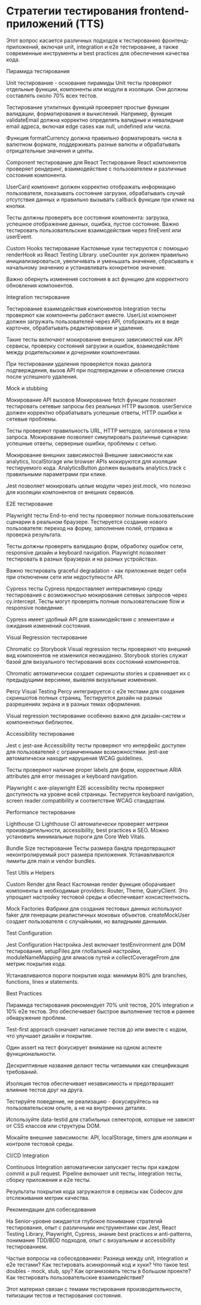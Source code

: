 # Стратегии тестирования frontend-приложений (TTS)

Этот вопрос касается различных подходов к тестированию фронтенд-приложений, включая unit, integration и e2e тестирование, а также современные инструменты и best practices для обеспечения качества кода.

Пирамида тестирования

Unit тестирование - основание пирамиды
Unit тесты проверяют отдельные функции, компоненты или модули в изоляции. Они должны составлять около 70% всех тестов.

Тестирование утилитных функций проверяет простые функции валидации, форматирования и вычислений. Например, функция validateEmail должна корректно определять валидные и невалидные email адреса, включая edge cases как null, undefined или числа.

Функция formatCurrency должна правильно форматировать числа в валютном формате, поддерживать разные валюты и обрабатывать отрицательные значения и центы.

Component тестирование для React
Тестирование React компонентов проверяет рендеринг, взаимодействие с пользователем и различные состояния компонента.

UserCard компонент должен корректно отображать информацию пользователя, показывать состояние загрузки, обрабатывать случай отсутствия данных и правильно вызывать callback функции при клике на кнопки.

Тесты должны проверять все состояния компонента: загрузка, успешное отображение данных, ошибка, пустое состояние. Важно тестировать пользовательские взаимодействия через fireEvent или userEvent.

Custom Hooks тестирование
Кастомные хуки тестируются с помощью renderHook из React Testing Library. useCounter хук должен правильно инициализироваться, увеличивать и уменьшать значение, сбрасывать к начальному значению и устанавливать конкретное значение.

Важно обернуть изменения состояния в act функцию для корректного обновления компонентов.

Integration тестирование

Тестирование взаимодействия компонентов
Integration тесты проверяют как компоненты работают вместе. UserList компонент должен загружать пользователей через API, отображать их в виде карточек, обрабатывать редактирование и удаление.

Такие тесты включают мокирование внешних зависимостей как API сервисы, проверку состояний загрузки и ошибок, взаимодействие между родительскими и дочерними компонентами.

При тестировании удаления проверяется показ диалога подтверждения, вызов API при подтверждении и обновление списка после успешного удаления.

Mock и stubbing

Мокирование API вызовов
Мокирование fetch функции позволяет тестировать сетевые запросы без реальных HTTP вызовов. userService должен корректно обрабатывать успешные ответы, HTTP ошибки и сетевые проблемы.

Тесты проверяют правильность URL, HTTP методов, заголовков и тела запроса. Мокирование позволяет симулировать различные сценарии: успешные ответы, серверные ошибки, проблемы с сетью.

Мокирование внешних зависимостей
Внешние зависимости как analytics, localStorage или browser APIs мокируются для изоляции тестируемого кода. AnalyticsButton должен вызывать analytics.track с правильными параметрами при клике.

Jest позволяет мокировать целые модули через jest.mock, что полезно для изоляции компонентов от внешних сервисов.

E2E тестирование

Playwright тесты
End-to-end тесты проверяют полные пользовательские сценарии в реальном браузере. Тестируется создание нового пользователя: переход на форму, заполнение полей, отправка и проверка результата.

Тесты должны проверять валидацию форм, обработку ошибок сети, responsive дизайн и keyboard navigation. Playwright позволяет тестировать в разных браузерах и на разных устройствах.

Важно тестировать graceful degradation - как приложение ведет себя при отключении сети или недоступности API.

Cypress тесты
Cypress предоставляет интерактивную среду тестирования с возможностью мокирования сетевых запросов через cy.intercept. Тесты могут проверять полные пользовательские flow и responsive поведение.

Cypress имеет удобный API для взаимодействия с элементами и ожидания изменений состояния.

Visual Regression тестирование

Chromatic со Storybook
Visual regression тесты проверяют что внешний вид компонентов не изменился неожиданно. Storybook stories служат базой для визуального тестирования всех состояний компонентов.

Chromatic автоматически создает скриншоты stories и сравнивает их с предыдущими версиями, выявляя визуальные изменения.

Percy Visual Testing
Percy интегрируется с e2e тестами для создания скриншотов полных страниц. Тестируется дизайн на разных разрешениях экрана и в разных темах оформления.

Visual regression тестирование особенно важно для дизайн-систем и компонентных библиотек.

Accessibility тестирование

Jest с jest-axe
Accessibility тесты проверяют что интерфейс доступен для пользователей с ограниченными возможностями. jest-axe автоматически находит нарушения WCAG guidelines.

Тесты проверяют наличие proper labels для форм, корректные ARIA attributes для error messages и keyboard navigation.

Playwright с axe-playwright
E2E accessibility тесты проверяют доступность на уровне всей страницы. Тестируется keyboard navigation, screen reader compatibility и соответствие WCAG стандартам.

Performance тестирование

Lighthouse CI
Lighthouse CI автоматически проверяет метрики производительности, accessibility, best practices и SEO. Можно установить минимальные пороги для Core Web Vitals.

Bundle Size тестирование
Тесты размера бандла предотвращают неконтролируемый рост размера приложения. Устанавливаются лимиты для main и vendor bundles.

Test Utils и Helpers

Custom Render для React
Кастомная render функция оборачивает компоненты в необходимые providers: Router, Theme, QueryClient. Это упрощает настройку тестовой среды и обеспечивает консистентность.

Mock Factories
Фабрики для создания тестовых данных используют faker для генерации реалистичных моковых объектов. createMockUser создает пользователя с случайными, но валидными данными.

Test Configuration

Jest Configuration
Настройка Jest включает testEnvironment для DOM тестирования, setupFiles для глобальной настройки, moduleNameMapping для алиасов путей и collectCoverageFrom для метрик покрытия кода.

Устанавливаются пороги покрытия кода: минимум 80% для branches, functions, lines и statements.

Best Practices

Пирамида тестирования рекомендует 70% unit тестов, 20% integration и 10% e2e тестов. Это обеспечивает быстрое выполнение тестов и раннее обнаружение проблем.

Test-first approach означает написание тестов до или вместе с кодом, что улучшает дизайн и покрытие.

Один assert на тест фокусирует внимание на одном аспекте функциональности.

Дескриптивные названия делают тесты читаемыми как спецификация требований.

Изоляция тестов обеспечивает независимость и предотвращает влияние тестов друг на друга.

Тестируйте поведение, не реализацию - фокусируйтесь на пользовательском опыте, а не на внутренних деталях.

Используйте data-testid для стабильных селекторов, которые не зависят от CSS классов или структуры DOM.

Мокайте внешние зависимости: API, localStorage, timers для изоляции и контроля тестовой среды.

CI/CD Integration

Continuous Integration автоматически запускает тесты при каждом commit и pull request. Pipeline включает unit тесты, integration тесты, сборку приложения и e2e тесты.

Результаты покрытия кода загружаются в сервисы как Codecov для отслеживания метрик качества.

Рекомендации для собеседования

На Senior-уровне ожидается глубокое понимание стратегий тестирования, опыт с различными инструментами как Jest, React Testing Library, Playwright, Cypress, знание best practices и anti-patterns, понимание TDD/BDD подходов, опыт с визуальным и accessibility тестированием.

Частые вопросы на собеседованиях:
Разница между unit, integration и e2e тестами?
Как тестировать асинхронный код и хуки?
Что такое test doubles - mock, stub, spy?
Как организовать тесты в большом проекте?
Как тестировать пользовательские взаимодействия?

Этот материал связан с темами тестирования производительности, типизации тестов и тестирования состояния.
